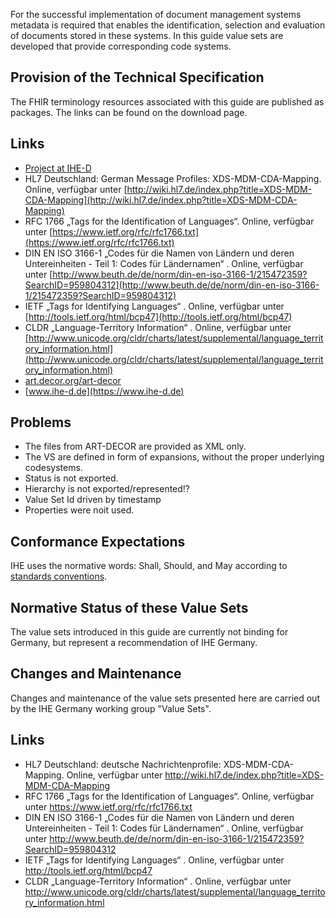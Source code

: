 For the successful implementation of document management systems metadata is required that enables the identification, 
selection and evaluation of documents stored in these systems. 
In this guide value sets are developed that provide corresponding code systems. 

## Provision of the Technical Specification

The FHIR terminology resources associated with this guide are published as packages.
The links can be found on the download page.

## Links

* [Project at IHE-D](https://www.ihe-d.de/projekte/xds-value-sets-fuer-deutschland/)
* HL7 Deutschland: German Message Profiles: XDS-MDM-CDA-Mapping. Online, verfügbar unter [http://wiki.hl7.de/index.php?title=XDS-MDM-CDA-Mapping](http://wiki.hl7.de/index.php?title=XDS-MDM-CDA-Mapping)
* RFC 1766 „Tags for the Identification of Languages“. Online, verfügbar unter [https://www.ietf.org/rfc/rfc1766.txt](https://www.ietf.org/rfc/rfc1766.txt)
* DIN EN ISO 3166-1 „Codes für die Namen von Ländern und deren Untereinheiten - Teil 1: Codes für Ländernamen“ . Online, verfügbar unter [http://www.beuth.de/de/norm/din-en-iso-3166-1/215472359?SearchID=959804312](http://www.beuth.de/de/norm/din-en-iso-3166-1/215472359?SearchID=959804312)
* IETF „Tags for Identifying Languages“ . Online, verfügbar unter [http://tools.ietf.org/html/bcp47](http://tools.ietf.org/html/bcp47)
* CLDR „Language-Territory Information“ . Online, verfügbar unter [http://www.unicode.org/cldr/charts/latest/supplemental/language_territory_information.html](http://www.unicode.org/cldr/charts/latest/supplemental/language_territory_information.html)
* [art.decor.org/art-decor](https://art.decor.org/art-decor)
* [www.ihe-d.de](https://www.ihe-d.de)

## Problems

* The files from ART-DECOR are provided as XML only.
* The VS are defined in form of expansions, without the proper underlying codesystems.
* Status is not exported.
* Hierarchy is not exported/represented!?
* Value Set Id driven by timestamp
* Properties were noit used.

## Conformance Expectations

IHE uses the normative words: Shall, Should, and May according to [standards conventions](https://profiles.ihe.net/GeneralIntro/ch-E.html).

## Normative Status of these Value Sets

The value sets introduced in this guide are currently not binding for Germany, but represent a recommendation of IHE Germany.

## Changes and Maintenance

Changes and maintenance of the value sets presented here are carried out by the IHE Germany working group "Value Sets". 

## Links

* HL7 Deutschland: deutsche Nachrichtenprofile: XDS-MDM-CDA-Mapping. Online, verfügbar unter http://wiki.hl7.de/index.php?title=XDS-MDM-CDA-Mapping
* RFC 1766 „Tags for the Identification of Languages“. Online, verfügbar unter https://www.ietf.org/rfc/rfc1766.txt
* DIN EN ISO 3166-1 „Codes für die Namen von Ländern und deren Untereinheiten - Teil 1: Codes für Ländernamen“ . Online, verfügbar unter http://www.beuth.de/de/norm/din-en-iso-3166-1/215472359?SearchID=959804312
* IETF „Tags for Identifying Languages“ . Online, verfügbar unter http://tools.ietf.org/html/bcp47
* CLDR „Language-Territory Information“ . Online, verfügbar unter http://www.unicode.org/cldr/charts/latest/supplemental/language_territory_information.html


